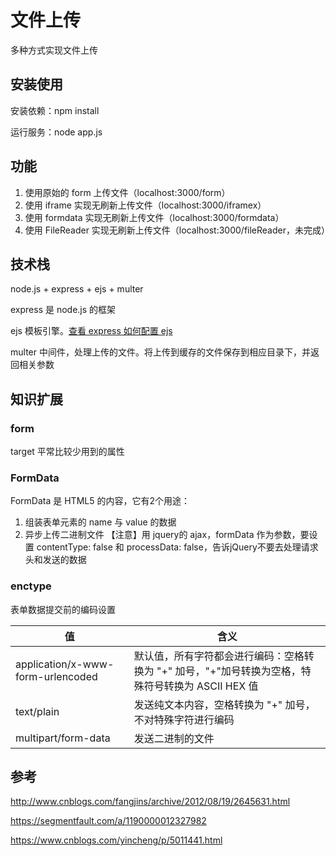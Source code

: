 # 文件上传
多种方式实现文件上传

## 安装使用

安装依赖：npm install

运行服务：node app.js


## 功能
1. 使用原始的 form 上传文件（localhost:3000/form）
2. 使用 iframe 实现无刷新上传文件（localhost:3000/iframex）
3. 使用 formdata 实现无刷新上传文件（localhost:3000/formdata）
3. 使用 FileReader 实现无刷新上传文件（localhost:3000/fileReader，未完成）

## 技术栈
node.js + express + ejs + multer

express 是 node.js 的框架

ejs 模板引擎。[查看 express 如何配置 ejs](https://github.com/meahu/demo/issues/7 "查看 express 如何配置 ejs")

multer 中间件，处理上传的文件。将上传到缓存的文件保存到相应目录下，并返回相关参数

## 知识扩展

### form 
target 平常比较少用到的属性

### FormData
FormData 是 HTML5 的内容，它有2个用途：
1. 组装表单元素的 name 与 value 的数据
2. 异步上传二进制文件
【注意】用 jquery的 ajax，formData 作为参数，要设置 contentType: false 和 processData: false，告诉jQuery不要去处理请求头和发送的数据

### enctype
表单数据提交前的编码设置

| 值 | 含义 |
| -- | -- |
| application/x-www-form-urlencoded | 默认值，所有字符都会进行编码：空格转换为 "+" 加号，"+"加号转换为空格，特殊符号转换为 ASCII HEX 值 |
| text/plain | 发送纯文本内容，空格转换为 "+" 加号，不对特殊字符进行编码 |
| multipart/form-data | 发送二进制的文件 |

## 参考
http://www.cnblogs.com/fangjins/archive/2012/08/19/2645631.html

https://segmentfault.com/a/1190000012327982

https://www.cnblogs.com/yincheng/p/5011441.html